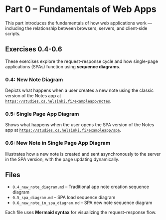 # Part 0 – Fundamentals of Web Apps

This part introduces the fundamentals of how web applications work — including the relationship between browsers, servers, and client-side scripts.

## Exercises 0.4-0.6

These exercises explore the request–response cycle and how single-page applications (SPAs) function using **sequence diagrams**.

### 0.4: New Note Diagram
Depicts what happens when a user creates a new note using the classic version of the Notes app at [`https://studies.cs.helsinki.fi/exampleapp/notes`](https://studies.cs.helsinki.fi/exampleapp/notes).

### 0.5: Single Page App Diagram
Shows what happens when the user opens the SPA version of the Notes app at [`https://studies.cs.helsinki.fi/exampleapp/spa`](https://studies.cs.helsinki.fi/exampleapp/spa).

### 0.6: New Note in Single Page App Diagram
Illustrates how a new note is created and sent asynchronously to the server in the SPA version, with the page updating dynamically.


## Files
- `0.4_new_note_diagram.md` – Traditional app note creation sequence diagram  
- `0.5_spa_diagram.md` – SPA load sequence diagram  
- `0.6_new_note_in_spa_diagram.md` – SPA new note sequence diagram  

Each file uses **Mermaid syntax** for visualizing the request–response flow.
